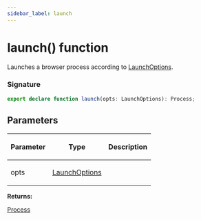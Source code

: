 ```yaml
---
sidebar_label: launch
---
```


# launch() function

Launches a browser process according to [LaunchOptions](./browsers.launchoptions.md).

### Signature

```typescript
export declare function launch(opts: LaunchOptions): Process;
```

## Parameters

<table><thead><tr><th>

Parameter

</th><th>

Type

</th><th>

Description

</th></tr></thead>
<tbody><tr><td>

opts

</td><td>

[LaunchOptions](./browsers.launchoptions.md)

</td><td>

</td></tr>
</tbody></table>

**Returns:**

[Process](./browsers.process.md)

